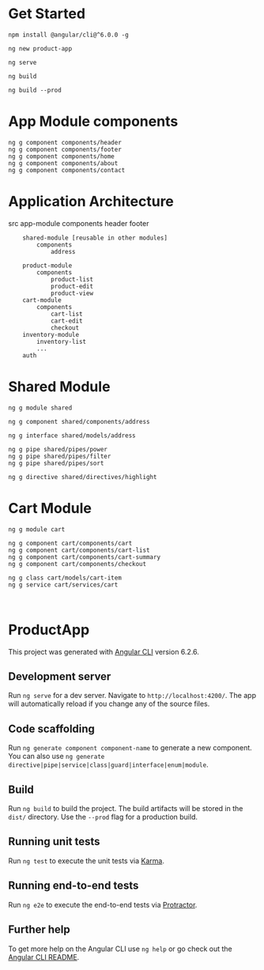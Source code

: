# Get Started

```
npm install @angular/cli@^6.0.0 -g 

ng new product-app

ng serve

ng build

ng build --prod
```

# App Module components

```
ng g component components/header
ng g component components/footer
ng g component components/home
ng g component components/about
ng g component components/contact
```

# Application Architecture

src
    app-module
        components
            header
            footer

        shared-module [reusable in other modules]
            components
                address
                
        product-module
            components
                product-list
                product-edit
                product-view
        cart-module
            components
                cart-list
                cart-edit
                checkout
        inventory-module        
            inventory-list
            ...
        auth


# Shared Module

```
ng g module shared

ng g component shared/components/address

ng g interface shared/models/address

ng g pipe shared/pipes/power
ng g pipe shared/pipes/filter
ng g pipe shared/pipes/sort

ng g directive shared/directives/highlight

```

# Cart Module

```
ng g module cart

ng g component cart/components/cart
ng g component cart/components/cart-list
ng g component cart/components/cart-summary
ng g component cart/components/checkout

ng g class cart/models/cart-item
ng g service cart/services/cart



```

# ProductApp

This project was generated with [Angular CLI](https://github.com/angular/angular-cli) version 6.2.6.

## Development server

Run `ng serve` for a dev server. Navigate to `http://localhost:4200/`. The app will automatically reload if you change any of the source files.

## Code scaffolding

Run `ng generate component component-name` to generate a new component. You can also use `ng generate directive|pipe|service|class|guard|interface|enum|module`.

## Build

Run `ng build` to build the project. The build artifacts will be stored in the `dist/` directory. Use the `--prod` flag for a production build.

## Running unit tests

Run `ng test` to execute the unit tests via [Karma](https://karma-runner.github.io).

## Running end-to-end tests

Run `ng e2e` to execute the end-to-end tests via [Protractor](http://www.protractortest.org/).

## Further help

To get more help on the Angular CLI use `ng help` or go check out the [Angular CLI README](https://github.com/angular/angular-cli/blob/master/README.md).
